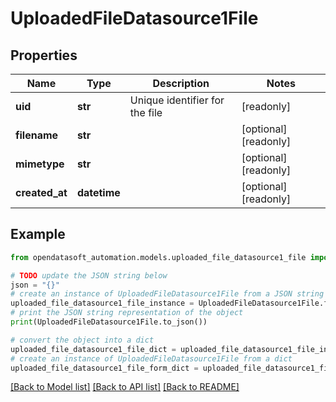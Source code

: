 # UploadedFileDatasource1File


## Properties

Name | Type | Description | Notes
------------ | ------------- | ------------- | -------------
**uid** | **str** | Unique identifier for the file | [readonly] 
**filename** | **str** |  | [optional] [readonly] 
**mimetype** | **str** |  | [optional] [readonly] 
**created_at** | **datetime** |  | [optional] [readonly] 

## Example

```python
from opendatasoft_automation.models.uploaded_file_datasource1_file import UploadedFileDatasource1File

# TODO update the JSON string below
json = "{}"
# create an instance of UploadedFileDatasource1File from a JSON string
uploaded_file_datasource1_file_instance = UploadedFileDatasource1File.from_json(json)
# print the JSON string representation of the object
print(UploadedFileDatasource1File.to_json())

# convert the object into a dict
uploaded_file_datasource1_file_dict = uploaded_file_datasource1_file_instance.to_dict()
# create an instance of UploadedFileDatasource1File from a dict
uploaded_file_datasource1_file_form_dict = uploaded_file_datasource1_file.from_dict(uploaded_file_datasource1_file_dict)
```
[[Back to Model list]](../README.md#documentation-for-models) [[Back to API list]](../README.md#documentation-for-api-endpoints) [[Back to README]](../README.md)


